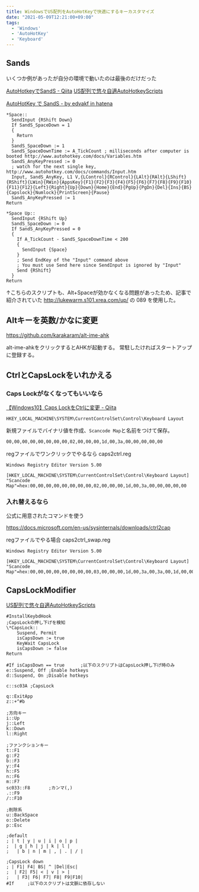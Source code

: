 ```yaml
---
title: WindowsでUS配列をAutoHotKeyで快適にするキーカスタマイズ
date: "2021-05-09T12:21:00+09:00"
tags:
  - 'Windows'
  - 'AutoHotKey'
  - 'Keyboard'
---
```


## Sands

いくつか例があったが自分の環境で動いたのは最後のだけだった

[AutoHotkeyでSandS - Qiita](https://qiita.com/azuwai2/items/e65af02c061ce80ccf91)
[US配列で悠々自適AutoHotkeyScripts](https://blog.phoshigaki.net/2018/10/usautohotkeyscripts.html)

[AutoHotKey で SandS - by edvakf in hatena](https://edvakf.hatenadiary.org/entry/20101027/1288168554)

```ahk
*Space::
  SendInput {RShift Down}
  If SandS_SpaceDown = 1
  {
    Return
  }
  SandS_SpaceDown := 1
  SandS_SpaceDownTime := A_TickCount ; milliseconds after computer is booted http://www.autohotkey.com/docs/Variables.htm
  SandS_AnyKeyPressed := 0
  ; watch for the next single key, http://www.autohotkey.com/docs/commands/Input.htm
  Input, SandS_AnyKey, L1 V,{LControl}{RControl}{LAlt}{RAlt}{LShift}{RShift}{LWin}{RWin}{AppsKey}{F1}{F2}{F3}{F4}{F5}{F6}{F7}{F8}{F9}{F10}{F11}{F12}{Left}{Right}{Up}{Down}{Home}{End}{PgUp}{PgDn}{Del}{Ins}{BS}{Capslock}{Numlock}{PrintScreen}{Pause}
  SandS_AnyKeyPressed := 1
Return

*Space Up::
  SendInput {RShift Up}
  SandS_SpaceDown := 0
  If SandS_AnyKeyPressed = 0
  {
    If A_TickCount - SandS_SpaceDownTime < 200
    {
      SendInput {Space}
    }
    ; Send EndKey of the "Input" command above
    ; You must use Send here since SendInput is ignored by "Input"
    Send {RShift}
  }
Return
```

↑こちらのスクリプトも、Alt+Spaceが効かなくなる問題があったため、記事で紹介されていた <http://lukewarm.s101.xrea.com/up/> の 089 を使用した。

## Altキーを英数/かなに変更

<https://github.com/karakaram/alt-ime-ahk>

alt-ime-ahkをクリックするとAHKが起動する。
常駐したければスタートアップに登録する。

## CtrlとCapsLockをいれかえる

### Caps Lockがなくなってもいいなら

[【Windows10】Caps LockをCtrlに変更 - Qiita](https://qiita.com/peachft/items/1ed0a843817b9caa6aff)

`HKEY_LOCAL_MACHINE\SYSTEM\CurrentControlSet\Control\Keyboard Layout`

新規ファイルでバイナリ値を作成、`Scancode Map`と名前をつけて保存。

```txt
00,00,00,00,00,00,00,00,02,00,00,00,1d,00,3a,00,00,00,00,00
```

regファイルでワンクリックでやるなら
caps2ctrl.reg

```reg
Windows Registry Editor Version 5.00

[HKEY_LOCAL_MACHINE\SYSTEM\CurrentControlSet\Control\Keyboard Layout]
"Scancode Map"=hex:00,00,00,00,00,00,00,00,02,00,00,00,1d,00,3a,00,00,00,00,00
```

### 入れ替えるなら

公式に用意されたコマンドを使う

<https://docs.microsoft.com/en-us/sysinternals/downloads/ctrl2cap>

regファイルでやる場合
caps2ctrl_swap.reg

```reg
Windows Registry Editor Version 5.00

[HKEY_LOCAL_MACHINE\SYSTEM\CurrentControlSet\Control\Keyboard Layout]
"Scancode Map"=hex:00,00,00,00,00,00,00,00,03,00,00,00,1d,00,3a,00,3a,00,1d,00,00,00,00,00
```

## CapsLockModifier

[US配列で悠々自適AutoHotkeyScripts](https://blog.phoshigaki.net/2018/10/usautohotkeyscripts.html)

```ahk
#InstallKeybdHook
;CapsLockの押し下げを検知
\*CapsLock::
	Suspend, Permit
	isCapsDown := true
	KeyWait CapsLock
	isCapsDown := false
Return

#If isCapsDown == true		;以下のスクリプトはCapsLock押し下げ時のみ
e::Suspend, Off ;Enable hotkeys
d::Suspend, On ;Disable hotkeys

c::sc03A ;CapsLock

q::ExitApp
z::+^#b

;方向キー
i::Up
j::Left
k::Down
l::Right

;ファンクションキー
t::F1
g::F2
b::F3
y::F4
h::F5
n::F6									
m::F7
sc033::F8		;カンマ(,)
.::F9
/::F10

;削除系
u::BackSpace
o::Delete
p::Esc

;default
; | t | y | u | i | o | p |
;  | g | h | j | k | l |
;   | b | n | m | , | . | / |

;CapsLock down
; | F1| F4| BS| ^ |Del|Esc|
;  | F2| F5| < | v | > |
;   | F3| F6| F7| F8| F9|F10|
#If		;以下のスクリプトは文脈に依存しない
```
